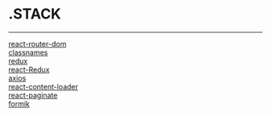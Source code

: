 # .STACK

<hr>

[react-router-dom](https://github.com/ReactTraining/react-router/tree/master/packages/react-router-dom)
<br>
[classnames](https://github.com/JedWatson/classnames#readme)
<br>
[redux](https://github.com/reduxjs/redux)
<br>
[react-Redux](https://github.com/reduxjs/react-redux)
<br>
[axios](https://github.com/axios/axios)
<br>
[react-content-loader](https://github.com/danilowoz/react-content-loader)
<br>
[react-paginate](https://github.com/AdeleD/react-paginate)
<br>
[formik](https://github.com/formium/formik)

